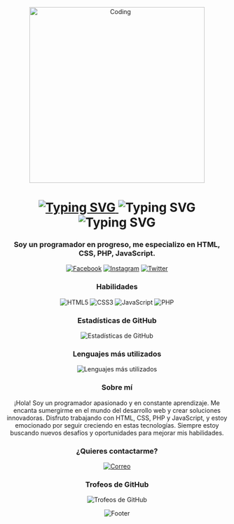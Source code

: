 <p align="center">
  <img src="https://i.imgur.com/xxxxxx.gif" alt="Coding" width="400" />
</p>

<h1 align="center">
  <a href="https://miguelalejo.com" target="_blank">
    <img src="https://readme-typing-svg.demolab.com/?font=Fira+Code&pause=1000&width=435&lines=Miguel+Alejo&center=true" alt="Typing SVG" />
  </a>
  <a target="_blank">
    <img src="https://readme-typing-svg.demolab.com/?font=Fira+Code&pause=1000&width=535&lines=Este+es+mi+perfil+de+GitHub&center=true&size=30" alt="Typing SVG" />
    <img src="https://readme-typing-svg.demolab.com/?font=Fira+Code&pause=1000&width=535&lines=Disfruto+Programando+:)&center=true&size=30" alt="Typing SVG" />
  </a>
</h1>

<h3 align="center">Soy un programador en progreso, me especializo en HTML, CSS, PHP, JavaScript.</h3>

<p align="center">
  <a href="https://www.facebook.com/MiguelitoAc.244444/" target="_blank"><img src="https://img.shields.io/badge/-Facebook-1877F2?style=flat-square&logo=facebook&logoColor=white" alt="Facebook"></a>
  <a href="https://www.instagram.com/2bleamigue_/" target="_blank"><img src="https://img.shields.io/badge/-Instagram-E4405F?style=flat-square&logo=instagram&logoColor=white" alt="Instagram"></a>
  <a href="https://www.twitter.com/MiguelitoAc4" target="_blank"><img src="https://img.shields.io/badge/-Twitter-1DA1F2?style=flat-square&logo=twitter&logoColor=white" alt="Twitter"></a>
</p>

<h3 align="center">Habilidades</h3>
<p align="center">
  <img src="https://img.shields.io/badge/-HTML5-E34F26?style=flat-square&logo=html5&logoColor=white" alt="HTML5">
  <img src="https://img.shields.io/badge/-CSS3-1572B6?style=flat-square&logo=css3&logoColor=white" alt="CSS3">
  <img src="https://img.shields.io/badge/-JavaScript-F7DF1E?style=flat-square&logo=javascript&logoColor=black" alt="JavaScript">
  <img src="https://img.shields.io/badge/-PHP-777BB4?style=flat-square&logo=php&logoColor=white" alt="PHP">
</p>

<!-- Sección de estadísticas de GitHub -->
<h3 align="center">Estadísticas de GitHub</h3>
<p align="center">
  <img src="https://github-readme-stats.vercel.app/api?username=miguelalejo&show_icons=true&theme=radical" alt="Estadísticas de GitHub" />
</p>

<!-- Sección de lenguajes más utilizados -->
<h3 align="center">Lenguajes más utilizados</h3>
<p align="center">
  <img src="https://github-readme-stats.vercel.app/api/top-langs/?username=miguelalejo&layout=compact&theme=radical" alt="Lenguajes más utilizados" />
</p>

<h3 align="center">Sobre mí</h3>
<p align="center">
  ¡Hola! Soy un programador apasionado y en constante aprendizaje. Me encanta sumergirme en el mundo del desarrollo web y crear soluciones innovadoras. Disfruto trabajando con HTML, CSS, PHP y JavaScript, y estoy emocionado por seguir creciendo en estas tecnologías. Siempre estoy buscando nuevos desafíos y oportunidades para mejorar mis habilidades.
</p>

<h3 align="center">¿Quieres contactarme?</h3>
<p align="center">
  <a href="mailto:fernandoalejo68@gmail.com" target="_blank"><img src="https://img.shields.io/badge/-Correo-D14836?style=flat-square&logo=gmail&logoColor=white" alt="Correo"></a>
</p>

<!-- Sección de trofeos de GitHub -->
<h3 align="center">Trofeos de GitHub</h3>
<p align="center">
  <img src="https://github-profile-trophy.vercel.app/?username=miguelalejo&theme=radical" alt="Trofeos de GitHub" />
</p>

<p align="center">
  <img src="https://capsule-render.vercel.app/api?type=waving&color=gradient&height=65&section=footer" alt="Footer">
</p>
